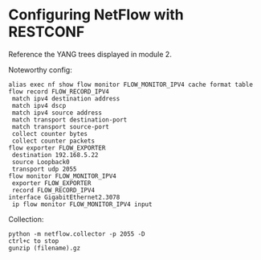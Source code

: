 # Configuring NetFlow with RESTCONF
Reference the YANG trees displayed in module 2.

Noteworthy config:
```
alias exec nf show flow monitor FLOW_MONITOR_IPV4 cache format table
flow record FLOW_RECORD_IPV4
 match ipv4 destination address
 match ipv4 dscp
 match ipv4 source address
 match transport destination-port
 match transport source-port
 collect counter bytes
 collect counter packets
flow exporter FLOW_EXPORTER
 destination 192.168.5.22
 source Loopback0
 transport udp 2055
flow monitor FLOW_MONITOR_IPV4
 exporter FLOW_EXPORTER
 record FLOW_RECORD_IPV4
interface GigabitEthernet2.3078
 ip flow monitor FLOW_MONITOR_IPV4 input
```

Collection:
```
python -m netflow.collector -p 2055 -D
ctrl+c to stop
gunzip (filename).gz
```
